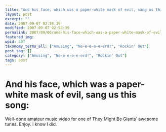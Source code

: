 ```yaml
---
title: "And his face, which was a paper-white mask of evil, sang us this song:"
layout: post
excerpt: ""
date: 2007-09-07 02:58:39
modified: 2007-09-07 02:58:39
permalink: 2007/09/06/and-his-face-which-was-a-paper-white-mask-of-evil-sang-us-this-song/index.html
featured_img: 
wpid: 387
taxonomy_terms_all: ["Amusing", "Ne-e-e-e-e-erd!", "Rockin' Out"]
post_tag: []
category: ["Amusing", "Ne-e-e-e-e-erd!", "Rockin' Out"]
tags: post
---
```


# And his face, which was a paper-white mask of evil, sang us this song:

Well-done amateur music video for one of They Might Be Giants’ awesome tunes. Enjoy. I know I did.